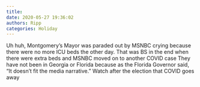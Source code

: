 ```yaml
---
title: 
date: 2020-05-27 19:36:02
authors: Ripp
categories: Holiday
---
```


 Uh huh, Montgomery’s Mayor was paraded out by MSNBC crying because there were no more ICU beds the other day.  That was BS in the end when there were extra beds and MSNBC moved on to another COVID case
They have not been in Georgia or Florida because as the Florida Governor said, “It doesn’t fit the media narrative.”
Watch after the election that COVID goes away